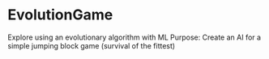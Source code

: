 # EvolutionGame

Explore using an evolutionary algorithm with ML 
Purpose:  Create an AI for a simple jumping block game (survival of the fittest)
